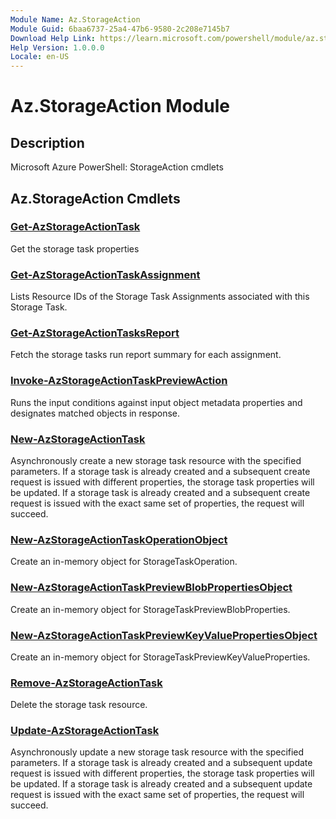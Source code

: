 ```yaml
---
Module Name: Az.StorageAction
Module Guid: 6baa6737-25a4-47b6-9580-2c208e7145b7
Download Help Link: https://learn.microsoft.com/powershell/module/az.storageaction
Help Version: 1.0.0.0
Locale: en-US
---
```


# Az.StorageAction Module
## Description
Microsoft Azure PowerShell: StorageAction cmdlets

## Az.StorageAction Cmdlets
### [Get-AzStorageActionTask](Get-AzStorageActionTask.md)
Get the storage task properties

### [Get-AzStorageActionTaskAssignment](Get-AzStorageActionTaskAssignment.md)
Lists Resource IDs of the Storage Task Assignments associated with this Storage Task.

### [Get-AzStorageActionTasksReport](Get-AzStorageActionTasksReport.md)
Fetch the storage tasks run report summary for each assignment.

### [Invoke-AzStorageActionTaskPreviewAction](Invoke-AzStorageActionTaskPreviewAction.md)
Runs the input conditions against input object metadata properties and designates matched objects in response.

### [New-AzStorageActionTask](New-AzStorageActionTask.md)
Asynchronously create a new storage task resource with the specified parameters.
If a storage task is already created and a subsequent create request is issued with different properties, the storage task properties will be updated.
If a storage task is already created and a subsequent create request is issued with the exact same set of properties, the request will succeed.

### [New-AzStorageActionTaskOperationObject](New-AzStorageActionTaskOperationObject.md)
Create an in-memory object for StorageTaskOperation.

### [New-AzStorageActionTaskPreviewBlobPropertiesObject](New-AzStorageActionTaskPreviewBlobPropertiesObject.md)
Create an in-memory object for StorageTaskPreviewBlobProperties.

### [New-AzStorageActionTaskPreviewKeyValuePropertiesObject](New-AzStorageActionTaskPreviewKeyValuePropertiesObject.md)
Create an in-memory object for StorageTaskPreviewKeyValueProperties.

### [Remove-AzStorageActionTask](Remove-AzStorageActionTask.md)
Delete the storage task resource.

### [Update-AzStorageActionTask](Update-AzStorageActionTask.md)
Asynchronously update a new storage task resource with the specified parameters.
If a storage task is already created and a subsequent update request is issued with different properties, the storage task properties will be updated.
If a storage task is already created and a subsequent update request is issued with the exact same set of properties, the request will succeed.

